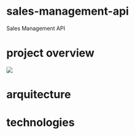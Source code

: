 # sales-management-api
Sales Management API

# project overview 

<img src="overview,png"/>

# arquitecture 

# technologies 


